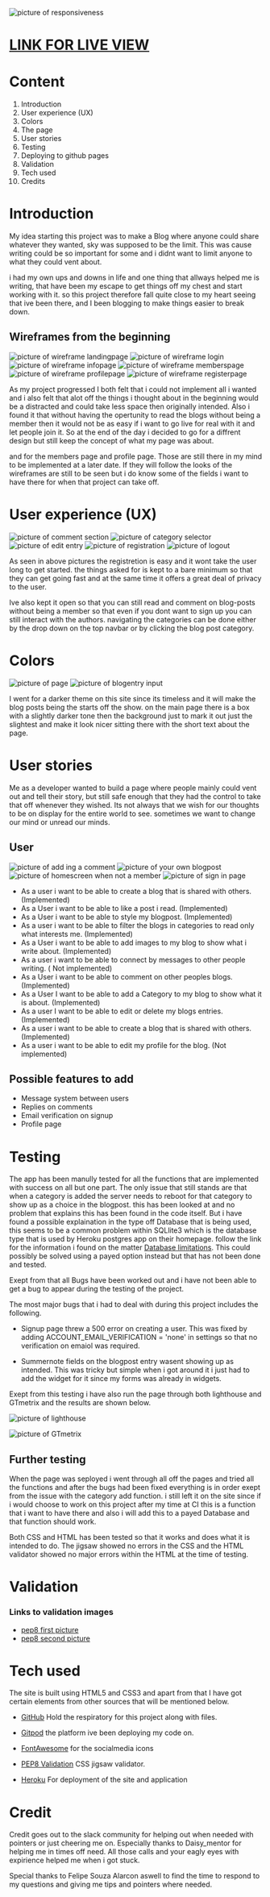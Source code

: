 ![picture of responsiveness](assets/images/responsive.jpg)


# [LINK FOR LIVE VIEW](https://project4-odimac.herokuapp.com/)

# Content

1. Introduction
2. User experience (UX)
3. Colors
4. The page
5. User stories
6. Testing
7. Deploying to github pages
8. Validation
9. Tech used
10. Credits




# Introduction
My idea starting this project was to make a Blog where anyone could share whatever they wanted, sky was supposed to be the limit. This was cause writing could be so important for some and i didnt want to limit anyone to what they could vent about.

i had my own ups and downs in life and one thing that allways helped me is writing, that have been my escape to get things off my chest and start working with it. so this project therefore fall quite close to my heart seeing that ive been there, and I been blogging to make things easier to break down.

## Wireframes from the beginning

![picture of wireframe landingpage](assets/images/Home.png)
![picture of wireframe login](assets/images/Login.png)
![picture of wireframe infopage](assets/images/info.png)
![picture of wireframe memberspage](assets/images/members-page.png)
![picture of wireframe profilepage](assets/images/My-profile.png)
![picture of wireframe registerpage](assets/images/register.png)

As my project progressed I both felt that i could not implement all i wanted and i also felt that alot off the things i thought about in the beginning would be a distracted and could take less space then originally intended. Also i found it that without having the opertunity to read the blogs without being a member then it would not be as easy if i want to go live for real with it and let people join it. So at the end of the day i decided to go for a diffrent design but still keep the concept of what my page was about. 

and for the members page and profile page. Those are still there in my mind to be implemented at a later date. If they will follow the looks of the wireframes are still to be seen but i do know some of the fields i want to have there for when that project can take off. 

# User experience (UX)
![picture of comment section](assets/images/blogentry-other.jpg)
![picture of category selector](assets/images/categories-drop.jpg)
![picture of edit entry](assets/images/edit-post.jpg)
![picture of registration](assets/images/register.jpg)
![picture of logout](assets/images/signout.jpg)


As seen in above pictures the registretion is easy and it wont take the user long to get started. the things asked for is kept to a bare minimum so that they can get going fast and at the same time it offers a great deal of privacy to the user. 

Ive also kept it open so that you can still read and comment on blog-posts without being a member so that even if you dont want to sign up you can still interact with the authors. navigating the categories can be done either by the drop down on the top navbar or by clicking the blog post category.

# Colors #

![picture of page](assets/images/logged-in-home.jpg)
![picture of blogentry input](assets/images/blog-post.jpg)

I went for a darker theme on this site since its timeless and it will make the blog posts being the starts off the show. on the main page there is a box with a slightly darker tone then the background just to mark it out just the slightest and make it look nicer sitting there with the  short text about the page.


# User stories
Me as a developer wanted to build a page where people mainly could vent out and tell their story, but still safe enough that they had the control to take that off whenever they wished. Its not always that we wish for our thoughts to be on display for the entire world to see. sometimes we want to change our mind or unread our minds. 

## User ##
![picture of add ing a comment](assets/images/add-comment.jpg)
![picture of your own blogpost](assets/images/blogentry-own.jpg)
![picture of homescreen when not a member](assets/images/home-not-member.jpg)
![picture of sign in page](assets/images/signin.jpg)


- As a user i want to be able to create a blog that is shared with others. (Implemented)
- As a User i want to be able to like a post i read. (Implemented)
- As a User i want to be able to style my blogpost. (Implemented)
- As a user i want to be able to filter the blogs in categories to read only what interests me. (Implemented)
- As a User i want to be able to add images to my blog to show what i write about. (Implemented)
- As a user i want to be able to connect by messages to other people writing. ( Not implemented)
- As a User i want to be able to comment on other peoples blogs. (Implemented)
- As a User I want to be able to add a Category to my blog to show what it is about. (Implemented)
- As a user I want to be able to edit or delete my blogs entries. (Implemented)
- As a user i want to be able to create a blog that is shared with others. (Implemented)
- As a user i want to be able to edit my profile for the blog. (Not implemented)

## Possible features to add  ##

- Message system between users
- Replies on comments
- Email verification on signup
- Profile page

# Testing

The app has been manully tested for all the functions that are implemented with success on all but one part. The only issue that still stands are that when a category is added the server needs to reboot for that category to show up as a choice in the blogpost. this has been looked at and no problem that explains this has been found in the code itself. But i have found a possible explaination in the type off Database that is being used, this seems to be a common problem within SQLlite3 which is the database type that is used by Heroku postgres app on their homepage.  follow the link for the information i found on the matter [Database limitations](https://devcenter.heroku.com/articles/sqlite3#disk-backed-storage). This could possibly be solved using a payed option instead but that has not been done and tested. 


Exept from that all Bugs have been worked out and i have not been able to get a bug to appear during the testing of the project.

The most major bugs that i had to deal with during this project includes the following.

- Signup page threw a 500 error on creating a user. This was fixed by adding ACCOUNT_EMAIL_VERIFICATION = 'none' in settings so that no verification on emaiol was required.

- Summernote fields on the blogpost entry wasent showing up as intended. This was tricky but simple when i got around it i just had to add the widget for it since my forms was already in widgets. 

Exept from this testing i have also run the page through both lighthouse and GTmetrix and the results are shown below. 

![picture of lighthouse](assets/images/lighthouse.jpg)

![picture of GTmetrix](assets/images/gtmetrix.jpg)

## Further testing 

When the page was seployed i went through all off the pages and tried all the functions and after the bugs had been fixed everything is in order exept from the issue with the category add function. i still left it on the site since if i would choose to work on this project after my time at CI this is a function that i want to have there and also i will add this to a payed Database and that function should work. 

Both CSS and HTML has been tested so that it works and does what it is intended to do. The jigsaw showed no errors in the CSS and the HTML validator showed no major errors within the HTML at the time of testing. 


# Validation
 

### Links to validation images ###

- [pep8 first picture](assets/images/pep8num1.jpg)
- [pep8 second picture](assets/images/pep8num2.jpg)


# Tech used

The site is built using HTML5 and CSS3 and apart from that I have got certain elements from other sources that will be mentioned below.

- [GitHub](https://www.github.com)
Hold the respiratory for this project along with files.
    
- [Gitpod](https://www.gitpod.io)
the platform ive been deploying my code on.
    
- [FontAwesome](https://fontawesome.com)
for the socialmedia icons
     
    
- [PEP8 Validation](http://pep8online.com/)
CSS jigsaw validator.
    
- [Heroku](https://heroku.com/)
For deployment of the site and application
        

# Credit

Credit goes out to the slack community for helping out when needed with pointers or just cheering me on. Especially thanks to Daisy_mentor for helping me in times off need. All those calls and your eagly eyes with expirience helped me when i got stuck.

Special thanks to Felipe Souza Alarcon aswell to find the time to respond to my questions and giving me tips and pointers where needed.